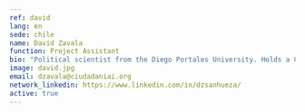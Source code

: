 ```yaml
---
ref: david
lang: en
sede: chile
name: David Zavala
function: Project Assistant
bio: "Political scientist from the Diego Portales University. Holds a Certificate in Contemporary Political Thought from the Institute of Philosophy of the same university."
image: david.jpg
email: dzavala@ciudadaniai.org
network_linkedin: https://www.linkedin.com/in/dzsanhueza/
active: true
---
```

